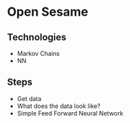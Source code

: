 # Open Sesame


## Technologies
- Markov Chains
- NN


## Steps
- Get data
- What does the data look like?
- Simple Feed Forward Neural Network
